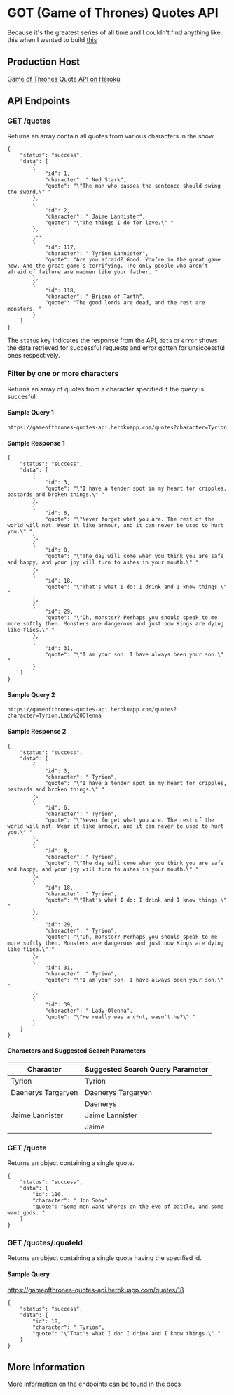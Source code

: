 # GOT (Game of Thrones) Quotes API
Because it's the greatest series of all time and I couldn't find anything like this when I wanted to build [this](https://adamichelle.github.io/got-quote-generator/)

## Production Host
[Game of Thrones Quote API on Heroku](https://gameofthrones-quotes-api.herokuapp.com/)

## API Endpoints
### GET /quotes

Returns an array contain all quotes from various characters in the show.

```
{
    "status": "success",
    "data": [
        {
            "id": 1,
            "character": " Ned Stark",
            "quote": "\"The man who passes the sentence should swing the sword.\" "
        },
        {
            "id": 2,
            "character": " Jaime Lannister",
            "quote": "\"The things I do for love.\" "
        },
        ...
        {
            "id": 117,
            "character": " Tyrion Lannister",
            "quote": "Are you afraid? Good. You’re in the great game now. And the great game’s terrifying. The only people who aren’t afraid of failure are madmen like your father. "
        },
        {
            "id": 118,
            "character": " Brienn of Tarth",
            "quote": "The good lords are dead, and the rest are monsters. "
        }
    ]
}
```
The `status` key indicates the response from the API, `data` or `error` shows the data retrieved for successful requests and error gotten for unsiccessful ones respectively.

### Filter by one or more characters
Returns an array of quotes from a character specified if the query is succesful.

#### Sample Query 1
```
https://gameofthrones-quotes-api.herokuapp.com/quotes?character=Tyrion
```

#### Sample Response 1
```
{
    "status": "success",
    "data": [
        {
            "id": 3,
            "quote": "\"I have a tender spot in my heart for cripples, bastards and broken things.\" "
        },
        {
            "id": 6,
            "quote": "\"Never forget what you are. The rest of the world will not. Wear it like armour, and it can never be used to hurt you.\" "
        },
        {
            "id": 8,
            "quote": "\"The day will come when you think you are safe and happy, and your joy will turn to ashes in your mouth.\" "
        },
        {
            "id": 18,
            "quote": "\"That's what I do: I drink and I know things.\" "
        },
        {
            "id": 29,
            "quote": "\"Oh, monster? Perhaps you should speak to me more softly then. Monsters are dangerous and just now Kings are dying like flies.\" "
        },
        {
            "id": 31,
            "quote": "\"I am your son. I have always been your son.\" "
        }
    ]
}
```

#### Sample Query 2
```
https://gameofthrones-quotes-api.herokuapp.com/quotes?character=Tyrion,Lady%20Olenna
```

#### Sample Response 2
```
{
    "status": "success",
    "data": [
        {
            "id": 3,
            "character": " Tyrion",
            "quote": "\"I have a tender spot in my heart for cripples, bastards and broken things.\" "
        },
        {
            "id": 6,
            "character": " Tyrion",
            "quote": "\"Never forget what you are. The rest of the world will not. Wear it like armour, and it can never be used to hurt you.\" "
        },
        {
            "id": 8,
            "character": " Tyrion",
            "quote": "\"The day will come when you think you are safe and happy, and your joy will turn to ashes in your mouth.\" "
        },
        {
            "id": 18,
            "character": " Tyrion",
            "quote": "\"That's what I do: I drink and I know things.\" "
        },
        {
            "id": 29,
            "character": " Tyrion",
            "quote": "\"Oh, monster? Perhaps you should speak to me more softly then. Monsters are dangerous and just now Kings are dying like flies.\" "
        },
        {
            "id": 31,
            "character": " Tyrion",
            "quote": "\"I am your son. I have always been your son.\" "
        },
        {
            "id": 39,
            "character": " Lady Olenna",
            "quote": "\"He really was a c*nt, wasn't he?\" "
        }
    ]
}
```

#### Characters and Suggested Search Parameters
|Character | Suggested Search Query Parameter|
| --- | --- |
|Tyrion | Tyrion|
|Daenerys Targaryen | Daenerys Targaryen|
| | Daenerys|
|Jaime Lannister | Jaime Lannister|
| | Jaime |

### GET /quote
Returns an object containing a single quote.
```
{
    "status": "success",
    "data": {
        "id": 110,
        "character": " Jon Snow",
        "quote": "Some men want whores on the eve of battle, and some want gods. "
    }
}
```

### GET /quotes/:quoteId
Returns an object containing a single quote having the specified id.

#### Sample Query
https://gameofthrones-quotes-api.herokuapp.com/quotes/18
```
{
    "status": "success",
    "data": {
        "id": 18,
        "character": " Tyrion",
        "quote": "\"That's what I do: I drink and I know things.\" "
    }
}
```

## More Information
More information on the endpoints can be found in the [docs](https://gameofthrones-quotes-api.herokuapp.com/api/v1/)